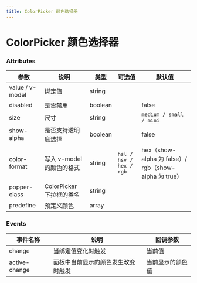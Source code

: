 ```yaml
---
title: ColorPicker 颜色选择器
---
```

# ColorPicker 颜色选择器 <Badge text="pass" type="success"/> <Badge text="0.0.1"/>

<ClientOnly>
  <colorPicker-></colorPicker->
</ClientOnly>

### Attributes

| 参数 | 说明 | 类型 | 可选值 | 默认值 |
| ---- | ---- | ---- | ---- | ---- |
| value / v-model | 绑定值 | string |  |  |
| disabled | 是否禁用 | boolean |  | false |
| size | 尺寸 | string |  | `medium / small / mini` |
| show-alpha | 是否支持透明度选择 | boolean |  | false |
| color-format | 写入 v-model 的颜色的格式 | string | `hsl / hsv / hex / rgb` | hex（show-alpha 为 false）/ rgb（show-alpha 为 true） |
| popper-class | ColorPicker 下拉框的类名 | string |  |  |
| predefine | 预定义颜色 | array |  |  |

### Events

| 事件名称 | 说明 | 回调参数 |
| ---- | ---- | ---- |
| change | 当绑定值变化时触发 | 当前值 |
| active-change | 面板中当前显示的颜色发生改变时触发 | 当前显示的颜色值 |

